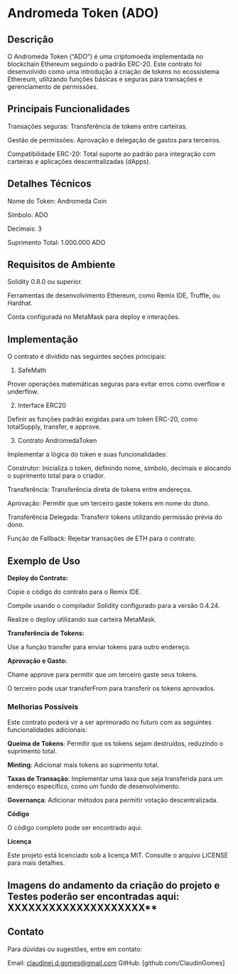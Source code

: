 # **Andromeda Token (ADO)**

## **Descrição**

O Andromeda Token (“ADO”) é uma criptomoeda implementada no blockchain Ethereum seguindo o padrão ERC-20. Este contrato foi desenvolvido como uma introdução à criação de tokens no ecossistema Ethereum, utilizando funções básicas e seguras para transações e gerenciamento de permissões.

## Principais Funcionalidades

Transações seguras: Transferência de tokens entre carteiras.

Gestão de permissões: Aprovação e delegação de gastos para terceiros.

Compatibilidade ERC-20: Total suporte ao padrão para integração com carteiras e aplicações descentralizadas (dApps).

## Detalhes Técnicos

Nome do Token: Andromeda Coin

Símbolo: ADO

Decimais: 3

Suprimento Total: 1.000.000 ADO

## Requisitos de Ambiente

Solidity 0.8.0 ou superior.

Ferramentas de desenvolvimento Ethereum, como Remix IDE, Truffle, ou Hardhat.

Conta configurada no MetaMask para deploy e interações.

## Implementação

O contrato é dividido nas seguintes seções principais:

1. SafeMath

Prover operações matemáticas seguras para evitar erros como overflow e underflow.

2. Interface ERC20

Definir as funções padrão exigidas para um token ERC-20, como totalSupply, transfer, e approve.

3. Contrato AndromedaToken

Implementar a lógica do token e suas funcionalidades:

Construtor: Inicializa o token, definindo nome, símbolo, decimais e alocando o suprimento total para o criador.

Transferência: Transferência direta de tokens entre endereços.

Aprovação: Permitir que um terceiro gaste tokens em nome do dono.

Transferência Delegada: Transferir tokens utilizando permissão prévia do dono.

Função de Fallback: Rejeitar transações de ETH para o contrato.


## **Exemplo de Uso**

**Deploy do Contrato:**

Copie o código do contrato para o Remix IDE.

Compile usando o compilador Solidity configurado para a versão 0.4.24.

Realize o deploy utilizando sua carteira MetaMask.

**Transferência de Tokens:**

Use a função transfer para enviar tokens para outro endereço.

**Aprovação e Gasto:**

Chame approve para permitir que um terceiro gaste seus tokens.

O terceiro pode usar transferFrom para transferir os tokens aprovados.


### Melhorias Possíveis

Este contrato poderá vir a ser aprimorado no futuro com as seguintes funcionalidades adicionais:

**Queima de Tokens**: Permitir que os tokens sejam destruídos, reduzindo o suprimento total.

**Minting**: Adicionar mais tokens ao suprimento total.

**Taxas de Transação**: Implementar uma taxa que seja transferida para um endereço específico, como um fundo de desenvolvimento.

**Governança**: Adicionar métodos para permitir votação descentralizada.


**Código**

O código completo pode ser encontrado aqui.


**Licença**

Este projeto está licenciado sob a licença MIT. Consulte o arquivo LICENSE para mais detalhes.


## Imagens do andamento da criação do projeto e Testes poderão ser encontradas aqui:  XXXXXXXXXXXXXXXXXXXX**


## Contato

Para dúvidas ou sugestões, entre em contato:

Email: claudinei.d.gomes@gmail.com
GitHub: [github.com/ClaudinGomes]


